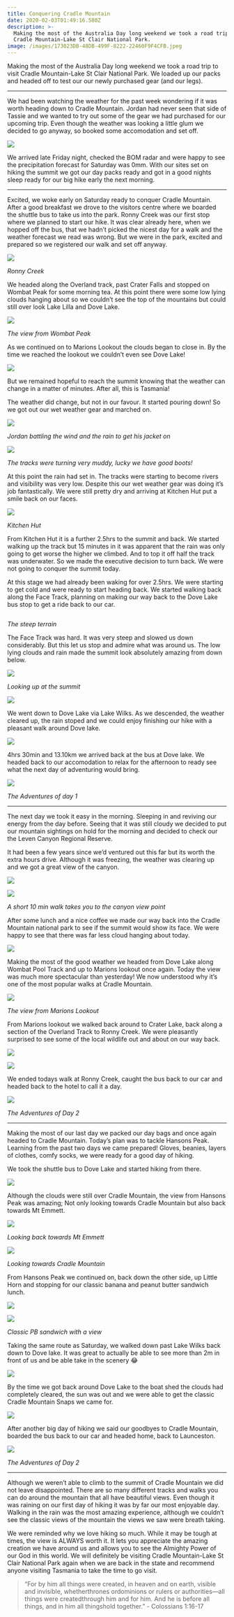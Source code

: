 ```yaml
---
title: Conquering Cradle Mountain
date: 2020-02-03T01:49:16.580Z
description: >-
  Making the most of the Australia Day long weekend we took a road trip to visit
  Cradle Mountain-Lake St Clair National Park.
image: /images/173023DB-48DB-499F-8222-22460F9F4CFB.jpeg
---
```

Making the most of the Australia Day long weekend we took a road trip to visit Cradle Mountain-Lake St Clair National Park. We loaded up our packs and headed off to test our our newly purchased gear (and our legs). 

- - -

We had been watching the weather for the past week wondering if it was worth heading down to Cradle Mountain. Jordan had never seen that side of Tassie and we wanted to try out some of the gear we had purchased for our upcoming trip. Even though the weather was looking a little glum we decided to go anyway, so booked some accomodation and set off. 

![](/images/FDBDCAF3-5971-4805-B552-CB41A0A27896.jpeg)

We arrived late Friday night, checked the BOM radar and were happy to see the precipitation forecast for Saturday was 0mm. With our sites set on hiking the summit we got our day packs ready and got in a good nights sleep ready for our big hike early the next morning. 

- - -

Excited, we woke early on Saturday ready to conquer Cradle Mountain. After a good breakfast we drove to the visitors centre where we boarded the shuttle bus to take us into the park. Ronny Creek was our first stop where we planned to start our hike. It was clear already here, when we hopped off the bus, that we hadn’t picked the nicest day for a walk and the weather forecast we read was wrong. But we were in the park, excited and prepared so we registered our walk and set off anyway. 

![](/images/F57968C6-15DB-4AB6-9F96-E47CD71BA7AC.jpeg)

*Ronny Creek*

We headed along the Overland track, past Crater Falls and stopped on Wombat Peak for some morning tea. At this point there were some low lying clouds hanging about so we couldn’t see the top of the mountains but could still over look Lake Lilla and Dove Lake.

![](/images/4C1C9CC6-511A-4C02-AC0E-A01B0BDA98C4.jpeg)

*The view from Wombat Peak*

As we continued on to Marions Lookout the clouds began to close in. By the time we reached the lookout we couldn’t even see Dove Lake!

![](/images/E0FE27BB-60AD-4CBC-BD31-255C60B7425D.jpeg)

But we remained hopeful to reach the summit knowing that the weather can change in a matter of minutes. After all, this is Tasmania!

The weather did change, but not in our favour. It started pouring down! So we got out our wet weather gear and marched on. 

![](/images/86E40FC5-509C-4A7B-887E-FD13DB626866.jpeg)

*Jordan battling the wind and the rain to get his jacket on*

![](/images/F55922C3-FE28-464F-BBC3-6A3D5946EB4E.jpeg)

*The tracks were turning very muddy, lucky we have good boots!*

At this point the rain had set in. The tracks were starting to become rivers and visibility was very low. Despite this our wet weather gear was doing it’s job fantastically. We were still pretty dry and arriving at Kitchen Hut put a smile back on our faces.

![](/images/A3129977-10B6-4DDF-BECD-CE40DBC55DF6.jpeg)

*Kitchen Hut*

From Kitchen Hut it is a further 2.5hrs to the summit and back. We started walking up the track but 15 minutes in it was apparent that the rain was only going to get worse the higher we climbed. And to top it off half the track was underwater. So we made the executive decision to turn back. We were not going to conquer the summit today.

At this stage we had already been waking for over 2.5hrs. We were starting to get cold and were ready to start heading back. We started walking back along the Face Track, planning on making our way back to the Dove Lake bus stop to get a ride back to our car. 

![]()

*The steep terrain* 

The Face Track was hard. It was very steep and slowed us down considerably. But this let us stop and admire what was around us. The low lying clouds and rain made the summit look absolutely amazing from down below.  

![](/images/30D0C1B4-DCC2-416A-8D0E-CB529BA6BA16.jpeg)

*Looking up at the summit*

![](/images/9280B6B2-57E0-4871-AA3B-4D25A701A9D6.jpeg)

We went down to Dove Lake via Lake Wilks. As we descended, the weather cleared up, the rain stoped and we could enjoy finishing our hike with a pleasant walk around Dove lake. 

![](/images/B5EB012E-AC36-42F7-804F-D7A76FA787AC.jpeg)

4hrs 30min and 13.10km we arrived back at the bus at Dove lake. We headed back to our accomodation to relax for the afternoon to ready see what the next day of adventuring would bring.

![](/images/82A8173A-903A-47B4-B651-649C47419D42.jpeg)

*The Adventures of day 1*

- - -

The next day we took it easy in the morning. Sleeping in and reviving our energy from the day before. Seeing that it was still cloudy we decided to put our mountain sightings on hold for the morning and decided to check our the Leven Canyon Regional Reserve.

It had been a few years since we’d ventured out this far but its worth the extra hours drive. Although it was freezing, the weather was clearing up and we got a great view of the canyon. 

![](/images/5DB766C8-55CA-4B5C-B195-FF65153ED9C9.jpeg)

![](/images/F477B7E5-1874-4690-93C9-694C88FF0904.jpeg)

*A short 10 min walk takes you to the canyon view point*

After some lunch and a nice coffee we made our way back into the Cradle Mountain national park to see if the summit would show its face. We were happy to see that there was far less cloud hanging about today.

![](/images/65808689-BF18-4F0D-B91C-2790CA26C0EC.jpeg)

Making the most of the good weather we headed from Dove Lake along Wombat Pool Track and up to Marions lookout once again. Today the view was much more spectacular than yesterday! We now understood why it’s one of the most popular walks at Cradle Mountain. 

![](/images/0A2B6BE8-7F93-4432-8769-69228CC65B1E.jpeg)

*The view from Marions Lookout*

From Marions lookout we walked back around to Crater Lake, back along a section of the Overland Track to Ronny Creek. We were pleasantly surprised to see some of the local wildlife out and about on our way back. 

![](/images/40C17A46-C5C1-4BCE-AD5A-5CF48F278D55.jpeg)

![](/images/5FB8C7FD-5098-4E15-A7AE-7DEBB67608E3.jpeg)

We ended todays walk at Ronny Creek,  caught the bus back to our car and headed back to the hotel to call it a day.

![](/images/067C0210-5A96-4802-8C65-F3E247A5BDC5.jpeg)

*The Adventures of Day 2*

- - -

Making the most of our last day we packed our day bags and once again headed to Cradle Mountain. Today’s plan was to tackle Hansons Peak. Learning from the past two days we came prepared! Gloves, beanies, layers of clothes, comfy socks, we were ready for a good day of hiking. 

We took the shuttle bus to Dove Lake and started hiking from there.  

![](/images/71D97400-323F-4CD9-93FE-C4A483CE981F.jpeg)

Although the clouds were still over Cradle Mountain, the view from Hansons Peak was amazing; Not only looking towards Cradle Mountain but also back towards Mt Emmett. 

![](/images/91EDD771-8A81-4A8E-AB33-849D0E9B559B.jpeg)

*Looking back towards Mt Emmett*

![](/images/99FCC467-BE53-40EA-A207-0343411F5C2B.jpeg)

*Looking towards Cradle Mountain*

From Hansons Peak we continued on, back down the other side, up Little Horn and stopping for our classic banana and peanut butter sandwich lunch.

![](/images/82AF0528-61C7-45CF-B735-8B1A96E69649.jpeg)

![](/images/5D3568CE-FD4B-4AA6-9A39-F4FE818EC94C.jpeg)

*Classic PB sandwich with a view*

Taking the same route as Saturday, we walked down past Lake Wilks back down to Dove lake. It was great to actually be able to see more than 2m in front of us and be able take in the scenery 😂 

![](/images/7B5E951B-2BE2-4509-B7FC-A100938C55A2.jpeg)

By the time we got back around Dove Lake to the boat shed the clouds had completely cleared, the sun was out and we were able to get the classic Cradle Mountain Snaps we came for.

![](/images/3049E4FF-7887-4DC7-B9B9-8DBD0AFE8CB3.jpeg)

After another big day of hiking we said our goodbyes to Cradle Mountain, boarded the bus back to our car and headed home, back to Launceston.

![](/images/A82D48E8-408C-4FB8-85C2-3F8A895ED84A.jpeg)

*The Adventures of Day 2*

- - -

Although we weren’t able to climb to the summit of Cradle Mountain we did not leave disappointed. There are so many different tracks and walks you can do around the mountain that all have beautiful views. Even though it was raining on our first day of hiking it was by far our most enjoyable day. Walking in the rain was the most amazing experience, although we couldn’t see the classic views of the mountain the views we saw were breath taking. 

We were reminded why we love hiking so much. While it may be tough at times, the view is ALWAYS worth it. It lets you appreciate the amazing creation we have around us and allows you to see the Almighty Power of our God in this world. We will definitely be visiting Cradle Mountain-Lake St Clair National Park again when we are back in the state and recommend anyone visiting Tasmania to take the time to go visit. 

> “For by him all things were created, in heaven and on earth, visible and invisible, whetherthrones ordominions or rulers or authorities—all things were createdthrough him and for him. And he is before all things, and in him all thingshold together.” - Colossians 1:16-17
